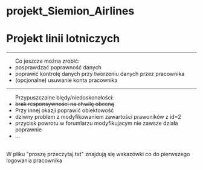 # projekt_Siemion_Airlines

<h1> Projekt linii lotniczych</h1>
<hr />
<ul>Co jeszcze można zrobić:
  <li>posprawdzać poprawność danych</li>
  <li>poprawić kontrolę danych przy tworzeniu danych przez pracownika</li>
  <li>(opcjonalne) usuwanie konta pracownika</li>
  </ul>
  
  <hr />
  <ul> Przypuszczalne blędy/niedoskonałości:
  <s><li>brak responsywności na chwilę obecną</li></s>
  <li> Przy innej okazji poprawić obiektowość </li>
  <li> dziwny problem z modyfikowaniem zawartości prawoników z id=2 </li>
  <li>przycisk powrotu w forumlarzu modyfikujacym nie zawsze działa poprawnie </li>
  <li>...</li>
  </ul>
  <br />
W pliku "proszę przeczytaj.txt" znajdują się wskazówki co do pierwszego logowania pracownika
